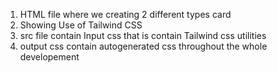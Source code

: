 1. HTML file where we creating 2 different types card
2. Showing Use of Tailwind CSS
3. src file contain Input css that is contain Tailwind css utilities
4. output css contain autogenerated css throughout the whole developement
